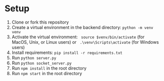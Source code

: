 # Setup
1. Clone or fork this repository
2. Create a virtual environment in the backend directory: `python -m venv venv`
3. Activate the virtual environment: ` source $venv/bin/activate` (for MacOS, Unix, or Linux users) or ` .\venv\Scripts\activate` (for Windows users)
4. Install requirements: `pip install -r requirements.txt`
5. Run `python server.py` 
6. Run `python socket_server.py`
7. Run `npm install` in the root directory
8. Run `npm start` in the root directory

